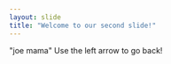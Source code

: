 ```yaml
---
layout: slide
title: "Welcome to our second slide!"
---
```

"joe mama"
Use the left arrow to go back!
